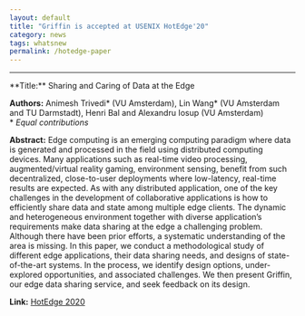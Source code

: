 ```yaml
---
layout: default
title: "Griffin is accepted at USENIX HotEdge'20"
category: news 
tags: whatsnew
permalink: /hotedge-paper
---
```

<hr> 
**Title:** Sharing and Caring of Data at the Edge

**Authors:** Animesh Trivedi* (VU Amsterdam), Lin Wang* (VU Amsterdam and TU Darmstadt), Henri Bal and Alexandru Iosup (VU Amsterdam)  
    * *Equal contributions*

**Abstract:** Edge computing is an emerging computing paradigm where data is generated and processed in the field using distributed computing devices. Many applications such as real-time video processing, augmented/virtual reality gaming, environment sensing, benefit from such decentralized, close-to-user deployments where low-latency, real-time results are expected. As with any distributed application, one of the key challenges in the development of collaborative applications is how to efficiently share data and state among multiple edge clients. The dynamic and heterogeneous environment together with diverse application’s requirements make data sharing at the edge a challenging problem. Although there have been prior efforts, a systematic understanding of the area is missing. In this paper, we conduct a methodological study of different edge applications, their data sharing needs, and designs of state-of-the-art systems. In the process, we identify design options, under-explored opportunities, and associated challenges. We then present Griffin, our edge data sharing service, and seek feedback on its design.

**Link:** 
[HotEdge 2020](https://www.usenix.org/conference/hotedge20)

